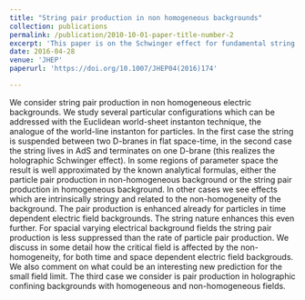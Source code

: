 ```yaml
---
title: "String pair production in non homogeneous backgrounds"
collection: publications
permalink: /publication/2010-10-01-paper-title-number-2
excerpt: 'This paper is on the Schwinger effect for fundamental string production'
date: 2016-04-28
venue: 'JHEP'
paperurl: 'https://doi.org/10.1007/JHEP04(2016)174'

---
```

We consider string pair production in non homogeneous electric backgrounds. We study several particular configurations which can be addressed with the Euclidean world-sheet instanton technique, the analogue of the world-line instanton for particles. In the first case the string is suspended between two D-branes in flat space-time, in the second case the string lives in AdS and terminates on one D-brane (this realizes the holographic Schwinger effect). In some regions of parameter space the result is well approximated by the known analytical formulas, either the particle pair production in non-homogeneous background or the string pair production in homogeneous background. In other cases we see effects which are intrinsically stringy and related to the non-homogeneity of the background. The pair production is enhanced already for particles in time dependent electric field backgrounds. The string nature enhances this even further. For spacial varying electrical background fields the string pair production is less suppressed than the rate of particle pair production. We discuss in some detail how the critical field is affected by the non-homogeneity, for both time and space dependent electric field backgrouds. We also comment on what could be an interesting new prediction for the small field limit. The third case we consider is pair production in holographic confining backgrounds with homogeneous and non-homogeneous fields.





